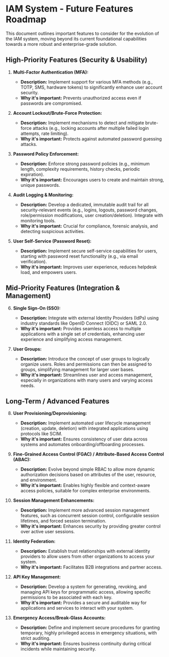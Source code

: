 # IAM System - Future Features Roadmap

This document outlines important features to consider for the evolution of the IAM system, moving beyond its current foundational capabilities towards a more robust and enterprise-grade solution.

## High-Priority Features (Security & Usability)

1.  **Multi-Factor Authentication (MFA):**
    *   **Description:** Implement support for various MFA methods (e.g., TOTP, SMS, hardware tokens) to significantly enhance user account security.
    *   **Why it's important:** Prevents unauthorized access even if passwords are compromised.

2.  **Account Lockout/Brute-Force Protection:**
    *   **Description:** Implement mechanisms to detect and mitigate brute-force attacks (e.g., locking accounts after multiple failed login attempts, rate limiting).
    *   **Why it's important:** Protects against automated password guessing attacks.

3.  **Password Policy Enforcement:**
    *   **Description:** Enforce strong password policies (e.g., minimum length, complexity requirements, history checks, periodic expiration).
    *   **Why it's important:** Encourages users to create and maintain strong, unique passwords.

4.  **Audit Logging & Monitoring:**
    *   **Description:** Develop a dedicated, immutable audit trail for all security-relevant events (e.g., logins, logouts, password changes, role/permission modifications, user creation/deletion). Integrate with monitoring tools.
    *   **Why it's important:** Crucial for compliance, forensic analysis, and detecting suspicious activities.

5.  **User Self-Service (Password Reset):**
    *   **Description:** Implement secure self-service capabilities for users, starting with password reset functionality (e.g., via email verification).
    *   **Why it's important:** Improves user experience, reduces helpdesk load, and empowers users.

## Mid-Priority Features (Integration & Management)

6.  **Single Sign-On (SSO):**
    *   **Description:** Integrate with external Identity Providers (IdPs) using industry standards like OpenID Connect (OIDC) or SAML 2.0.
    *   **Why it's important:** Provides seamless access to multiple applications with a single set of credentials, enhancing user experience and simplifying access management.

7.  **User Groups:**
    *   **Description:** Introduce the concept of user groups to logically organize users. Roles and permissions can then be assigned to groups, simplifying management for larger user bases.
    *   **Why it's important:** Streamlines user and access management, especially in organizations with many users and varying access needs.

## Long-Term / Advanced Features

8.  **User Provisioning/Deprovisioning:**
    *   **Description:** Implement automated user lifecycle management (creation, update, deletion) with integrated applications using protocols like SCIM.
    *   **Why it's important:** Ensures consistency of user data across systems and automates onboarding/offboarding processes.

9.  **Fine-Grained Access Control (FGAC) / Attribute-Based Access Control (ABAC):**
    *   **Description:** Evolve beyond simple RBAC to allow more dynamic authorization decisions based on attributes of the user, resource, and environment.
    *   **Why it's important:** Enables highly flexible and context-aware access policies, suitable for complex enterprise environments.

10. **Session Management Enhancements:**
    *   **Description:** Implement more advanced session management features, such as concurrent session control, configurable session lifetimes, and forced session termination.
    *   **Why it's important:** Enhances security by providing greater control over active user sessions.

11. **Identity Federation:**
    *   **Description:** Establish trust relationships with external identity providers to allow users from other organizations to access your system.
    *   **Why it's important:** Facilitates B2B integrations and partner access.

12. **API Key Management:**
    *   **Description:** Develop a system for generating, revoking, and managing API keys for programmatic access, allowing specific permissions to be associated with each key.
    *   **Why it's important:** Provides a secure and auditable way for applications and services to interact with your system.

13. **Emergency Access/Break-Glass Accounts:**
    *   **Description:** Define and implement secure procedures for granting temporary, highly privileged access in emergency situations, with strict auditing.
    *   **Why it's important:** Ensures business continuity during critical incidents while maintaining security. 